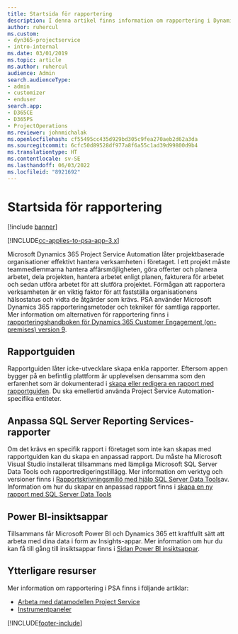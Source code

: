 ```yaml
---
title: Startsida för rapportering
description: I denna artikel finns information om rapportering i Dynamics 365 Project Service Automation.
author: ruhercul
ms.custom:
- dyn365-projectservice
- intro-internal
ms.date: 03/01/2019
ms.topic: article
ms.author: ruhercul
audience: Admin
search.audienceType:
- admin
- customizer
- enduser
search.app:
- D365CE
- D365PS
- ProjectOperations
ms.reviewer: johnmichalak
ms.openlocfilehash: cf55495cc435d929bd305c9fea270aeb2d62a3da
ms.sourcegitcommit: 6cfc50d89528df977a8f6a55c1ad39d99800d9b4
ms.translationtype: HT
ms.contentlocale: sv-SE
ms.lasthandoff: 06/03/2022
ms.locfileid: "8921692"
---
```

# <a name="reporting-home-page"></a>Startsida för rapportering

[!include [banner](../includes/psa-now-project-operations.md)]

[!INCLUDE[cc-applies-to-psa-app-3.x](../includes/cc-applies-to-psa-app-3x.md)]

Microsoft Dynamics 365 Project Service Automation låter projektbaserade organisationer effektivt hantera verksamheten i företaget. I ett projekt måste teammedlemmarna hantera affärsmöjligheten, göra offerter och planera arbetet, dela projekten, hantera arbetet enligt planen, fakturera för arbetet och sedan utföra arbetet för att slutföra projektet. Förmågan att rapportera verksamheten är en viktig faktor för att fastställa organisationens hälsostatus och vidta de åtgärder som krävs. PSA använder Microsoft Dynamics 365 rapporteringsmetoder och tekniker för samtliga rapporter. Mer information om alternativen för rapportering finns i [rapporteringshandboken för Dynamics 365 Customer Engagement (on-premises) version 9](/dynamics365/customerengagement/on-premises/analytics/reporting-analytics-with-dynamics-365).

## <a name="report-wizard"></a>Rapportguiden

Rapportguiden låter icke-utvecklare skapa enkla rapporter. Eftersom appen bygger på en befintlig plattform är upplevelsen densamma som den erfarenhet som är dokumenterad i [skapa eller redigera en rapport med rapportguiden](/dynamics365/customerengagement/on-premises/basics/create-edit-copy-report-wizard). Du ska emellertid använda Project Service Automation-specifika entiteter.

## <a name="custom-sql-server-reporting-services-reports"></a>Anpassa SQL Server Reporting Services-rapporter

Om det krävs en specifik rapport i företaget som inte kan skapas med rapportguiden kan du skapa en anpassad rapport. Du måste ha Microsoft Visual Studio installerat tillsammans med lämpliga Microsoft SQL Server Data Tools och rapportredigeringstillägg. Mer information om verktyg och versioner finns i [Rapportskrivningsmiljö med hjälp SQL Server Data Tools](/dynamics365/customerengagement/on-premises/analytics/report-writing-environment-using-sql-server-data-tools)av. Information om hur du skapar en anpassad rapport finns i [skapa en ny rapport med SQL Server Data Tools](/dynamics365/customerengagement/on-premises/analytics/create-a-new-report-using-sql-server-data-tools)

## <a name="power-bi-insights-apps"></a>Power BI-insiktsappar

Tillsammans får Microsoft Power BI och Dynamics 365 ett kraftfullt sätt att arbeta med dina data i form av Insights-appar. Mer information om hur du kan få till gång till insiktsappar finns i [Sidan Power BI insiktsappar](https://powerbi.microsoft.com/power-bi-insights-apps/).


## <a name="additional-resources"></a>Ytterligare resurser
Mer information om rapportering i PSA finns i följande artiklar:

- [Arbeta med datamodellen Project Service](reports-working-project-service-data-model.md)
- [Instrumentpaneler](reports-dashboards.md)



[!INCLUDE[footer-include](../includes/footer-banner.md)]
